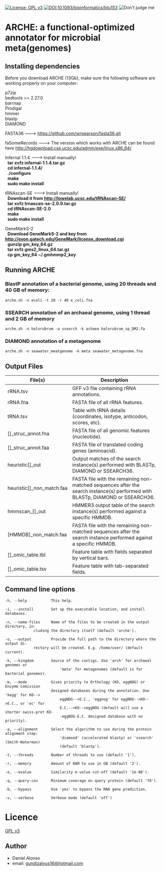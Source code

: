 [![License: GPL v3](https://img.shields.io/badge/License-GPL%20v3-blue.svg)](https://www.gnu.org/licenses/gpl-3.0)
[![DOI:10.1093/bioinformatics/btu153](https://zenodo.org/badge/DOI/10.1093/bioinformatics/btu153.svg)](https://doi.org/10.1093/bioinformatics/btu153)
![Don't judge me](https://img.shields.io/badge/Language-Bash-blue)

# ARCHE: a functional-optimized annotator for microbial meta(genomes)

## Installing dependencies

Before you download ARCHE (13Gb), make sure the following software are working properly on your computer:

p7zip  
bedtools >= 2.27.0  
barrnap  
Prodigal  
hmmer  
blastp  
DIAMOND 

FASTA36 ---> https://github.com/wrpearson/fasta36.git  

faSomeRecords ---> The version which works with ARCHE can be found here http://hgdownload.cse.ucsc.edu/admin/exe/linux.x86_64/  

Infernal 1.1.4 ---> Install manually!  
&nbsp;    **tar xvfz infernal-1.1.4.tar.gz**  
&nbsp;    **cd infernal-1.1.4/**  
&nbsp;    **./configure**  
&nbsp;    **make**  
&nbsp;    **sudo make install**  

tRNAscan-SE ---> Install manually!  
&nbsp;    **Download it from http://lowelab.ucsc.edu/tRNAscan-SE/**  
&nbsp;    **tar xvfz trnascan-se-2.0.9.tar.gz**  
&nbsp;    **cd tRNAscan-SE-2.0**  
&nbsp;    **make**  
&nbsp;    **sudo make install**  

GeneMarkS-2  
&nbsp;    **Download GeneMarkS-2 and key from http://exon.gatech.edu/GeneMark/license_download.cgi**  
&nbsp;    **gunzip gm_key_64.gz**  
&nbsp;    **tar xvfz gms2_linux_64.tar.gz**  
&nbsp;    **cp gm_key_64 ~/.gmhmmp2_key**  

## Running ARCHE

### BlastP annotation of a bacterial genome, using 20 threads and 40 GB of memory:
```
arche.sh -n ecoli -t 20 -r 40 e_coli.fna
```

### SSEARCH annotation of an archaeal genome, using 1 thread and 2 GB of memory
```
arche.sh -n halorubrum -a ssearch -k achaea halorubrum_sp_DM2.fa
```

### DIAMOND annotation of a metagenome
```
arche.sh -n seawater_meatgenome -k meta seawater_metagenome.fna
```


## Output Files

| File(s) | Description |
| --------- | ----------- |
| rRNA.tsv | GFF v3 file containing rRNA annotations. |
| rRNA.fna | FASTA file of all rRNA features. |
| tRNA.tsv | Table with tRNA details (coordinates, isotype, anticodon, scores, etc). |
| []_struc_annot.fna | FASTA file of all genomic features (nucleotide). |
| []_struc_annot.faa | FASTA file of translated coding genes (aminoacid). |
| heuristic[]_out | Output matches of the search instance(s) performed with BLASTp, DIAMOND or SSEARCH36. |
| heuristic[]_non_match.faa | FASTA file with the remaining non-matched sequences after the search instance(s) performed with BLASTp, DIAMOND or SSEARCH36. |
| hmmscan_[]_out | HMMER3 output table of the search instance(s) performed against a specific HMMDB. |
| [HMMDB]_non_match.faa | FASTA file with the remaining non-matched sequences after the search instance performed against a specific HMMDB. |
| []_omic_table.tbl | Feature table with fields separated by vertical bars. |
| []_omic_table.tsv | Feature table with tab-separated fields. |

## Command line options

    -h, --help           This help.
    
	-i, --install	     Set up the executable location, and install databases.
    
	-n, --name-files     Name of the files to be created in the output directory, in-
			     cluding the directory itself (default 'arche').
                 
	-o, --output	     Provide the full path to the directory where the output di-
			     rectory will be created. E.g. /home/user/ (default current).
                 
	-k, --kingdom        Source of the contigs. Use 'arch' for archaeal genomes or
                             'meta' for metagenomes (default is for bacterial genomes).
                             
	-m, --mode           Gives priority to Orthology (KO, eggNOG) or Enzyme Comission
	                     designed databases during the annotation. Use 'kegg' for KO-->
                             eggNOG-->E.C., 'eggnog' for eggNOG-->KO-->E.C., or 'ec' for
                             E.C.-->KO-->eggNOG (default will use a shorter swiss-prot KO·
                             ·eggNOG·E.C. designed database with no priority).
                             
	-a, --alignment      Select the algorithm to use during the protein alignment step:
                             'diamond' (accelerated blastp) or 'ssearch' (Smith-Waterman)
                             (default 'blastp').
                             
	-t, --threads        Number of threads to use (default '1').
    
	-r, --memory         Amount of RAM to use in GB (default '2').
    
	-e, --evalue         Similarity e-value cut-off (default '1e-08').
    
	-q, --query-cov      Minimum coverage on query protein (default '70').
    
	-b, --bypass         Use 'yes' to bypass the RNA gene prediction.
    
	-v, --verbose	     Verbose mode (default 'off')


# Licence

[GPL v3](https://raw.githubusercontent.com/tseemann/prokka/master/doc/LICENSE.Prokka)

## Author

* Daniel Alonso
* email: gundizalvus16@hotmail.com

